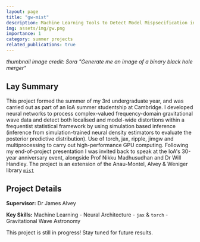 ```yaml
---
layout: page
title: "gw-mist"
description: Machine Learning Tools to Detect Model Mispsecification in Gravitational Astronomy.
img: assets/img/gw.png
importance: 1
category: summer projects
related_publications: true
---
```

_thumbnail image credit: Sora "Generate me an image of a binary black hole merger"_

## Lay Summary

This project formed the summer of my 3rd undergraduate year, and was carried out as part of an IoA summer studentship at Cambridge. I developed neural networks to process complex-valued frequency-domain gravitational wave data and detect both localised and model-wide distortions within a frequentist statistical framework by using simulation based inference (inference from simulation-trained neural density estimators to evaluate the posterior predictive distribution). Use of torch, jax, ripple, jimgw and multiprocessing to carry out high-performance GPU computing. Following my end-of-project presentation I was invited back to speak at the IoA's 30-year anniversary event, alongside Prof Nikku Madhusudhan and Dr Will Handley. The project is an extension of the Anau-Montel, Alvey & Weniger library [```mist```](https://github.com/NoemiAM/mist/tree/main)


## Project Details

__Supervisor:__ Dr James Alvey

__Key Skills:__ Machine Learning - Neural Architecture - ```jax``` & ```torch``` - Gravitational Wave Astronomy

This project is still in progress! Stay tuned for future results.
